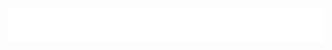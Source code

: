 <picture>
  <source media="(prefers-color-scheme: dark)" srcset="hello-im-leander-dark-mode.svg">
  <source media="(prefers-color-scheme: light)" srcset="hello-im-leander-light-mode.svg">
  <img alt="Shows a animated handwriting of 'Hello, I'm Leander'." src="hello-im-leander-dark-mode.svg">
</picture>

<!-- animation created with https://www.calligrapher.ai/ + editing the svg's code -->

<!-- ## Hi there 👋 -->

<!-- **lchristmann/lchristmann** is a ✨ _special_ ✨ repository because its `README.md` (this file) appears on your GitHub profile.

Here are some ideas to get you started:

- 🔭 I’m currently working on ...
- 🌱 I’m currently learning ...
- 👯 I’m looking to collaborate on ...
- 🤔 I’m looking for help with ...
- 💬 Ask me about ...
- 📫 How to reach me: ...
- 😄 Pronouns: ...
- ⚡ Fun fact: ...
-->

<!-- I'm Leander, just a dev. :) -->

<!-- inspiration: https://github.com/Mayandev/Mayandev + many many more out there -->

<!-- documentation:
- https://docs.github.com/de/account-and-profile/setting-up-and-managing-your-github-profile/customizing-your-profile/managing-your-profile-readme
- https://docs.github.com/de/get-started/writing-on-github/getting-started-with-writing-and-formatting-on-github/quickstart-for-writing-on-github#creating-or-editing-your-profile-readme
-->
